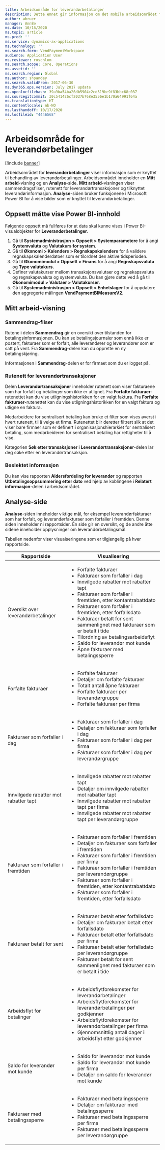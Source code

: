 ```yaml
---
title: Arbeidsområde for leverandørbetalinger
description: Dette emnet gir informasjon om det mobile arbeidsområdet for leverandørbetalinger. Arbeidsområdet for leverandørbetalinger viser informasjon som er knyttet til behandling av leverandørbetalinger.
author: abruer
manager: AnnBe
ms.date: 10/16/2020
ms.topic: article
ms.prod: ''
ms.service: dynamics-ax-applications
ms.technology: ''
ms.search.form: VendPaymentWorkspace
audience: Application User
ms.reviewer: roschlom
ms.search.scope: Core, Operations
ms.assetid: ''
ms.search.region: Global
ms.author: shpandey
ms.search.validFrom: 2017-06-30
ms.dyn365.ops.version: July 2017 update
ms.openlocfilehash: 39a9ba54ba26db5904c2cd519be9f83bbc68c037
ms.sourcegitcommit: 30c541426cf2037b768e3556e1b170a64991f64a
ms.translationtype: HT
ms.contentlocale: nb-NO
ms.lasthandoff: 10/17/2020
ms.locfileid: "4446568"
---
```

# <a name="vendor-payments-workspace"></a>Arbeidsområde for leverandørbetalinger

[!include [banner](../includes/banner.md)]

Arbeidsområdet for **leverandørbetalinger** viser informasjon som er knyttet til behandling av leverandørbetalinger. Arbeidsområdet inneholder en **Mitt arbeid**-visning og en **Analyse**-side. **Mitt arbeid**-visningen viser sammendragsfliser, rutenett for leverandørtransaksjoner og tilknyttet leverandørinformasjon. **Analyse**-siden bruker funksjonene i Microsoft Power BI for å vise bilder som er knyttet til leverandørbetalinger.

## <a name="setup-needed-to-view-power-bi-content"></a>Oppsett måtte vise Power BI-innhold

Følgende oppsett må fullføres for at data skal kunne vises i Power BI-visualobjekter for **Leverandørbetalinger**.
1. Gå til **Systemadministrasjon > Oppsett > Systemparametere** for å angi **Systemvaluta** og **Valutakurs for system**.
2. Gå til **Økonomi > Kalendere > Regnskapskalendere** for å validere regnskapskalenderdatoer som er tilordnet den aktive tidsperioden.
3. Gå til **Økonomimodul > Oppsett > Finans** for å angi **Regnskapsvaluta** og **Type valutakurs**. 
4. Definer valutakurser mellom transaksjonsvalutaer og regnskapsvaluta og regnskapsvaluta og systemvaluta. Du kan gjøre dette ved å gå til **Økonomimodul > Valutaer > Valutakurser**.
5. Gå til **Systemadministrasjon > Oppsett > Enhetslager** for å oppdatere den aggregerte målingen **VendPaymentBIMeasureV2**.

## <a name="my-work-view"></a>Mitt arbeid-visning

### <a name="summary-tiles"></a>Sammendrag-fliser

Rutene i delen **Sammendrag** gir en oversikt over tilstanden for betalingsinformasjonen. Du kan se betalingsjournaler som ennå ikke er postert, fakturaer som er forfalt, alle leverandører og leverandører som er satt på vent. Fra **Sammendrag**-delen kan du opprette en ny betalingskjøring.

Informasjonen i **Sammendrag**-delen er for firmaet som du er logget på.

### <a name="vendor-transactions-grids"></a>Rutenett for leverandørtransaksjoner

Delen **Leverandørtransaksjoner** inneholder rutenett som viser fakturaene som har forfalt og betalinger som ikke er utlignet. Fra **Forfalte fakturaer**-rutenettet kan du vise utligningshistorikken for en valgt faktura. Fra **Forfalte fakturaer**-rutenettet kan du vise utligningshistorikken for en valgt faktura og utligne en faktura.

Medarbeidere for sentralisert betaling kan bruke et filter som vises øverst i hvert rutenett, til å velge et firma. Rutenettet blir deretter filtrert slik at det viser bare firmaer som er definert i organisasjonshierarkiet for sentralisert betaling, som medarbeideren for sentralisert betaling har rettigheter til å vise.

Kategorien **Søk etter transaksjoner** i **Leverandørtransaksjoner**-delen lar deg søke etter en leverandørtransaksjon.

### <a name="related-information"></a>Beslektet informasjon

Du kan vise rapporten **Aldersfordeling for leverandør** og rapporten **Utbetalingsoppsummering etter dato** ved hjelp av koblingene i **Relatert informasjon**-delen i arbeidsområdet.

## <a name="analytics-page"></a>Analyse-side

**Analyse**-siden inneholder viktige mål, for eksempel leverandørfakturaer som har forfalt, og leverandørfakturaer som forfaller i fremtiden. Denne siden inneholder ni rapportsider. Én side gir en oversikt, og de andre åtte sidene inneholder opplysninger om leverandørbetalingsmål.

Tabellen nedenfor viser visuaiseringene som er tilgjengelig på hver rapportside.


|            Rapportside            |                                                                                                                                                                                Visualisering                                                                                                                                                                                |
|-----------------------------------|-----------------------------------------------------------------------------------------------------------------------------------------------------------------------------------------------------------------------------------------------------------------------------------------------------------------------------------------------------------------------------|
|     Oversikt over leverandørbetalinger      | <ul><li>Forfalte fakturaer</li><li>Fakturaer som forfaller i dag</li><li>Innvilgede rabatter mot rabatter tapt</li><li>Fakturaer som forfaller i fremtiden, etter kontantrabattdato</li><li>Fakturaer som forfaller i fremtiden, etter forfallsdato</li><li>Fakturaer betalt for sent sammenlignet med fakturaer som er betalt i tide</li><li>Tilordning av betalingsarbeidsflyt</li><li>Saldo for leverandør mot kunde</li><li>Åpne fakturaer med betalingssperre</li></ul> |
|         Forfalte fakturaer         |                                                                                             <ul><li>Forfalte fakturaer</li><li>Detaljer om forfalte fakturaer</li><li>Totalt antall åpne fakturaer</li><li>Forfalte fakturaer per leverandørgruppe</li><li>Forfalte fakturaer per firma</li></ul>                                                                                              |
|        Fakturaer som forfaller i dag         |                                                                                                         <ul><li>Fakturaer som forfaller i dag</li><li>Detaljer om fakturaer som forfaller i dag</li><li>Fakturaer som forfaller i dag per firma</li><li>Fakturaer som forfaller i dag per leverandørgruppe</li></ul>                                                                                                          |
| Innvilgede rabatter mot rabatter tapt |                                                                             <ul><li>Innvilgede rabatter mot rabatter tapt</li><li>Detaljer om innvilgede rabatter mot rabatter tapt</li><li>Innvilgede rabatter mot rabatter tapt per firma</li><li>Innvilgede rabatter mot rabatter tapt per leverandørgruppe</li></ul>                                                                              |
|      Fakturaer som forfaller i fremtiden       |                                                 <ul><li>Fakturaer som forfaller i fremtiden</li><li>Detaljer om fakturaer som forfaller i fremtiden</li><li>Fakturaer som forfaller i fremtiden per firma</li><li>Fakturaer som forfaller i fremtiden per leverandørgruppe</li><li>Fakturaer som forfaller i fremtiden, etter kontantrabattdato</li><li>Fakturaer som forfaller i fremtiden, etter forfallsdato</li></ul>                                                  |
|        Fakturaer betalt for sent         |                                                         <ul><li>Fakturaer betalt etter forfallsdato</li><li>Detaljer om fakturaer betalt etter forfallsdato</li><li>Fakturaer betalt etter forfallsdato per firma</li><li>Fakturaer betalt etter forfallsdato per leverandørgruppe</li><li>Fakturaer betalt for sent sammenlignet med fakturaer som er betalt i tide</li></ul>                                                          |
|         Arbeidsflyt for betalinger          |                                                                                <ul><li>Arbeidsflytforekomster for leverandørbetalinger</li><li>Arbeidsflytforekomster for leverandørbetalinger per godkjenner</li><li>Arbeidsflytforekomster for leverandørbetalinger per firma</li><li>Gjennomsnittlig antall dager i arbeidsflyt etter godkjenner</li></ul>                                                                                |
|    Saldo for leverandør mot kunde     |                                                                                                                   <ul><li>Saldo for leverandør mot kunde</li><li>Saldo for leverandør mot kunde per firma</li><li>Detaljer om saldo for leverandør mot kunde</li></ul>                                                                                                                    |
|    Fakturaer med betalingssperre     |                                                                                         <ul><li>Fakturaer med betalingssperre</li><li>Detaljer om fakturaer med betalingssperre</li><li>Fakturaer med betalingssperre per firma</li><li>Fakturaer med betalingssperre per leverandørgruppe</li></ul>                                                                                          |

